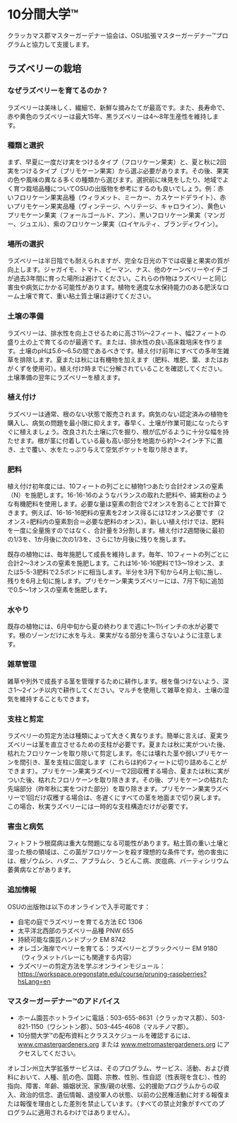 # 10分間大学™  
クラッカマス郡マスターガーデナー協会は、OSU拡張マスターガーデナー™プログラムと協力して支援します。  

## ラズベリーの栽培  

### なぜラズベリーを育てるのか？  
ラズベリーは美味しく、繊細で、新鮮な摘みたてが最高です。また、長寿命で、赤や黄色のラズベリーは最大15年、黒ラズベリーは4～8年生産性を維持します。  

### 種類と選択  
まず、早夏に一度だけ実をつけるタイプ（フロリケーン果実）と、夏と秋に2回実をつけるタイプ（プリモケーン果実）から選ぶ必要があります。その後、果実の色や風味の異なる多くの種類から選びます。選択前に味見をしたり、地域でよく育つ栽培品種についてOSUの出版物を参考にするのも良いでしょう。例：赤いフロリケーン果実品種（ウィラメット、ミーカー、カスケードデライト）、赤いプリモケーン果実品種（ヴィンテージ、ヘリテージ、キャロライン）、黄色いプリモケーン果実（フォールゴールド、アン）、黒いフロリケーン果実（マンガー、ジュエル）、紫のフロリケーン果実（ロイヤルティ、ブランディワイン）。  

### 場所の選択  
ラズベリーは半日陰でも耐えられますが、完全な日光の下では収量と果実の質が向上します。ジャガイモ、トマト、ピーマン、ナス、他のケーンベリーやイチゴが過去3年間に育った場所は避けてください。これらの作物はラズベリーと同じ害虫や病気にかかる可能性があります。植物を適度な水保持能力のある肥沃なローム土壌で育て、重い粘土質土壌は避けてください。  

### 土壌の準備  
ラズベリーは、排水性を向上させるために高さ1½～2フィート、幅2フィートの盛り土の上で育てるのが最適です。または、排水性の良い高床栽培床を作ります。土壌のpHは5.6～6.5の間であるべきです。植え付け前年にすべての多年生雑草を排除します。夏または秋には有機物を加えます（肥料、堆肥、葉、またはおがくずを使用可）。植え付け時までに分解されていることを確認してください。土壌準備の翌年にラズベリーを植えます。  

### 植え付け  
ラズベリーは通常、根のない状態で販売されます。病気のない認定済みの植物を購入し、病気の問題を最小限に抑えます。春早く、土壌が作業可能になったらすぐに植えましょう。改良された土壌に穴を掘り、根が広がるように十分な幅を持たせます。根が茎に付着している最も高い部分を地面から約1～2インチ下に置き、土で覆い、水をたっぷり与えて空気ポケットを取り除きます。  

### 肥料  
植え付け初年度には、10フィートの列ごとに植物1つあたり合計2オンスの窒素（N）を施肥します。16-16-16のようなバランスの取れた肥料や、綿実粉のような有機肥料を使用します。必要な量は窒素の割合で2オンスを割ることで計算できます。例えば、16-16-16肥料の窒素を2オンス得るには12オンス必要です（2オンス÷肥料内の窒素割合＝必要な肥料のオンス）。新しい植え付けでは、肥料を一度に全量施すのではなく、合計量を3分割します。植え付け2週間後に最初の1/3を、1か月後に次の1/3を、さらに1か月後に残りを施します。  
  
既存の植物には、毎年施肥して成長を維持します。毎年、10フィートの列ごとに合計2～3オンスの窒素を施肥します。これは16-16-16肥料で13～19オンス、または5-5-3肥料で2.5ポンドに相当します。半分を3月下旬から4月上旬に施し、残りを6月上旬に施します。プリモケーン果実ラズベリーには、7月下旬に追加で0.5～1オンスの窒素を施肥します。  

### 水やり  
既存の植物には、6月中旬から夏の終わりまで週に1～1½インチの水が必要です。根のゾーンだけに水を与え、果実がなる部分を濡らさないように注意します。  

### 雑草管理  
雑草や列外で成長する茎を管理するために耕作します。根を傷つけないよう、深さ1～2インチ以内で耕作してください。マルチを使用して雑草を抑え、土壌の湿気を維持することもできます。  

### 支柱と剪定  
ラズベリーの剪定方法は種類によって大きく異なります。簡単に言えば、夏実ラズベリーは茎を直立させるための支柱が必要です。夏または秋に実がついた後、枯れたフロリケーンを取り除いて剪定します。冬には壊れた茎や弱いプリモケーンを間引き、茎を支柱に固定します（これらは約6フィートに切り詰めることができます）。プリモケーン果実ラズベリーで2回収穫する場合、夏または秋に実がついた後、枯れたフロリケーンを取り除きます。その後、プリモケーンの枯れた先端部分（昨年秋に実をつけた部分）を取り除きます。プリモケーン果実ラズベリーで1回だけ収穫する場合は、冬遅くにすべての茎を地面まで切り戻します。この場合、秋実ラズベリーには一時的な支柱構造だけが必要です。  

### 害虫と病気  
フィトフトラ根腐病は重大な問題になる可能性があります。粘土質の重い土壌と湿った根の領域は、この菌がフロリケーンを殺す理想的な条件です。他の害虫には、根ゾウムシ、ハダニ、アブラムシ、うどんこ病、炭疽病、バーティシリウム萎黄病などがあります。  

### 追加情報  
OSUの出版物は以下のオンラインで入手可能です：  
- 自宅の庭でラズベリーを育てる方法 EC 1306  
- 太平洋北西部のラズベリー品種 PNW 655  
- 持続可能な園芸ハンドブック EM 8742  
- オレゴン海岸でベリーを育てる：ラズベリーとブラックベリー EM 9180（ウィラメットバレーにも関連する内容）  
- ラズベリーの剪定方法を学ぶオンラインモジュール：https://workspace.oregonstate.edu/course/pruning-raspberries?hsLang=en  

### マスターガーデナー™のアドバイス  
- ホーム園芸ホットラインに電話：503-655-8631（クラッカマス郡）、503-821-1150（ワシントン郡）、503-445-4608（マルチノマ郡）。  
- 10分間大学™の配布資料とクラススケジュールを確認するには、www.cmastergardeners.org または www.metromastergardeners.org にアクセスしてください。  

オレゴン州立大学拡張サービスは、そのプログラム、サービス、活動、および資料において、人種、肌の色、国籍、宗教、性別、性自認（性表現を含む）、性的指向、障害、年齢、婚姻状況、家族/親の状態、公的援助プログラムからの収入、政治的信念、遺伝情報、退役軍人の状態、以前の公民権活動に対する報復または報復を理由とした差別を禁止しています。（すべての禁止対象がすべてのプログラムに適用されるわけではありません）。